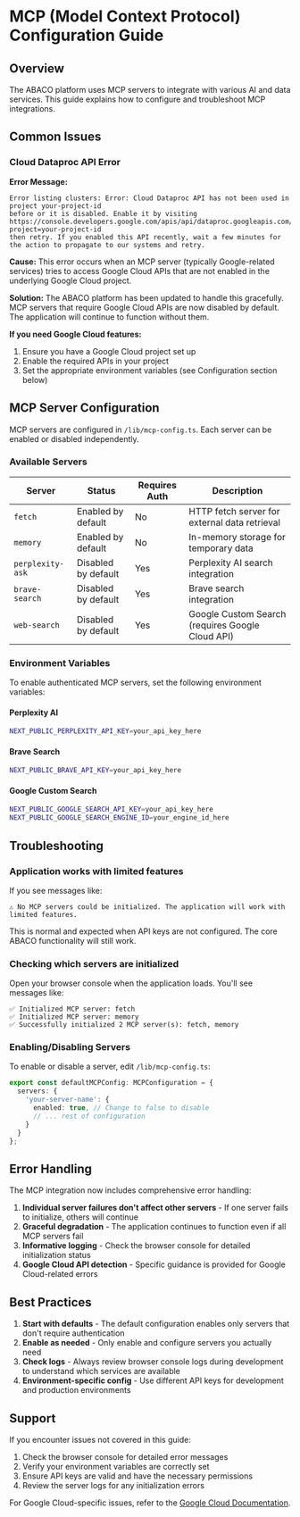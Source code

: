 # MCP (Model Context Protocol) Configuration Guide

## Overview

The ABACO platform uses MCP servers to integrate with various AI and data services. This guide explains how to configure and troubleshoot MCP integrations.

## Common Issues

### Cloud Dataproc API Error

**Error Message:**
```
Error listing clusters: Error: Cloud Dataproc API has not been used in project your-project-id 
before or it is disabled. Enable it by visiting https://console.developers.google.com/apis/api/dataproc.googleapis.com/overview?project=your-project-id 
then retry. If you enabled this API recently, wait a few minutes for the action to propagate to our systems and retry.
```

**Cause:** This error occurs when an MCP server (typically Google-related services) tries to access Google Cloud APIs that are not enabled in the underlying Google Cloud project.

**Solution:** The ABACO platform has been updated to handle this gracefully. MCP servers that require Google Cloud APIs are now disabled by default. The application will continue to function without them.

**If you need Google Cloud features:**
1. Ensure you have a Google Cloud project set up
2. Enable the required APIs in your project
3. Set the appropriate environment variables (see Configuration section below)

## MCP Server Configuration

MCP servers are configured in `/lib/mcp-config.ts`. Each server can be enabled or disabled independently.

### Available Servers

| Server | Status | Requires Auth | Description |
|--------|--------|---------------|-------------|
| `fetch` | Enabled by default | No | HTTP fetch server for external data retrieval |
| `memory` | Enabled by default | No | In-memory storage for temporary data |
| `perplexity-ask` | Disabled by default | Yes | Perplexity AI search integration |
| `brave-search` | Disabled by default | Yes | Brave search integration |
| `web-search` | Disabled by default | Yes | Google Custom Search (requires Google Cloud API) |

### Environment Variables

To enable authenticated MCP servers, set the following environment variables:

#### Perplexity AI
```bash
NEXT_PUBLIC_PERPLEXITY_API_KEY=your_api_key_here
```

#### Brave Search
```bash
NEXT_PUBLIC_BRAVE_API_KEY=your_api_key_here
```

#### Google Custom Search
```bash
NEXT_PUBLIC_GOOGLE_SEARCH_API_KEY=your_api_key_here
NEXT_PUBLIC_GOOGLE_SEARCH_ENGINE_ID=your_engine_id_here
```

## Troubleshooting

### Application works with limited features

If you see messages like:
```
⚠️ No MCP servers could be initialized. The application will work with limited features.
```

This is normal and expected when API keys are not configured. The core ABACO functionality will still work.

### Checking which servers are initialized

Open your browser console when the application loads. You'll see messages like:
```
✅ Initialized MCP server: fetch
✅ Initialized MCP server: memory
✅ Successfully initialized 2 MCP server(s): fetch, memory
```

### Enabling/Disabling Servers

To enable or disable a server, edit `/lib/mcp-config.ts`:

```typescript
export const defaultMCPConfig: MCPConfiguration = {
  servers: {
    'your-server-name': {
      enabled: true, // Change to false to disable
      // ... rest of configuration
    }
  }
};
```

## Error Handling

The MCP integration now includes comprehensive error handling:

1. **Individual server failures don't affect other servers** - If one server fails to initialize, others will continue
2. **Graceful degradation** - The application continues to function even if all MCP servers fail
3. **Informative logging** - Check the browser console for detailed initialization status
4. **Google Cloud API detection** - Specific guidance is provided for Google Cloud-related errors

## Best Practices

1. **Start with defaults** - The default configuration enables only servers that don't require authentication
2. **Enable as needed** - Only enable and configure servers you actually need
3. **Check logs** - Always review browser console logs during development to understand which services are available
4. **Environment-specific config** - Use different API keys for development and production environments

## Support

If you encounter issues not covered in this guide:

1. Check the browser console for detailed error messages
2. Verify your environment variables are correctly set
3. Ensure API keys are valid and have the necessary permissions
4. Review the server logs for any initialization errors

For Google Cloud-specific issues, refer to the [Google Cloud Documentation](https://cloud.google.com/docs).
